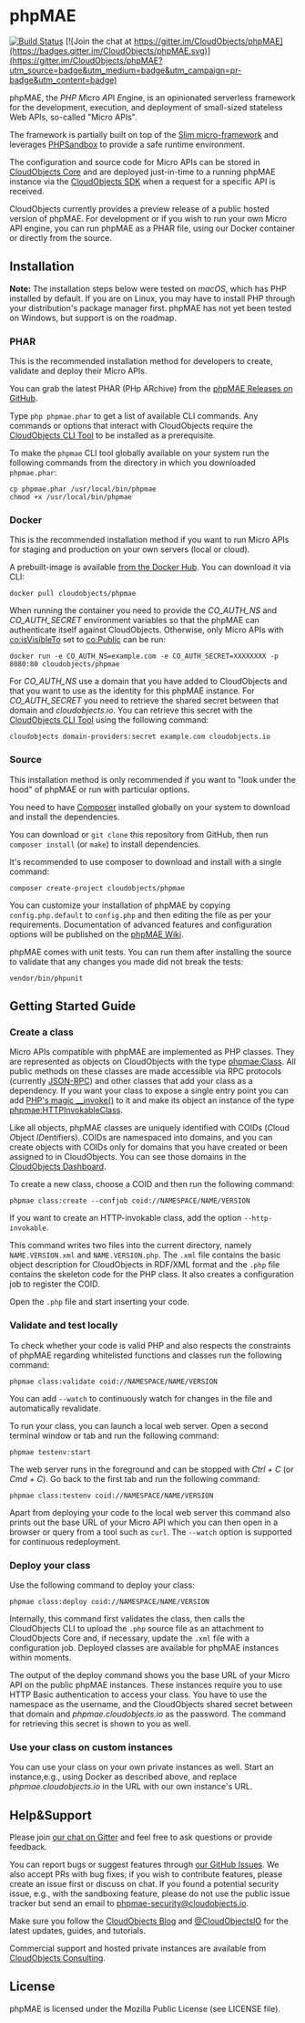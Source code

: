 # phpMAE

[![Build Status](https://travis-ci.org/CloudObjects/phpMAE.svg?branch=main)](https://travis-ci.org/CloudObjects/phpMAE) [![Join the chat at https://gitter.im/CloudObjects/phpMAE](https://badges.gitter.im/CloudObjects/phpMAE.svg)](https://gitter.im/CloudObjects/phpMAE?utm_source=badge&utm_medium=badge&utm_campaign=pr-badge&utm_content=badge)

phpMAE, the *PHP* *M*icro *A*PI *E*ngine, is an opinionated serverless framework for the development, execution, and deployment of small-sized stateless Web APIs, so-called "Micro APIs".

The framework is partially built on top of the [Slim micro-framework](https://www.slimframework.com/) and leverages [PHPSandbox](https://phpsandbox.org/) to provide a safe runtime environment.

The configuration and source code for Micro APIs can be stored in [CloudObjects Core](https://cloudobjects.io/) and are deployed just-in-time to a running phpMAE instance via the [CloudObjects SDK](https://github.com/CloudObjects/CloudObjects-PHP-SDK) when a request for a specific API is received.

CloudObjects currently provides a preview release of a public hosted version of phpMAE. For development or if you wish to run your own Micro API engine, you can run phpMAE as a PHAR file, using our Docker container or directly from the source.

## Installation

**Note:** The installation steps below were tested on _macOS_, which has PHP installed by default. If you are on Linux, you may have to install PHP through your distribution's package manager first. phpMAE has not yet been tested on Windows, but support is on the roadmap.

### PHAR

This is the recommended installation method for developers to create, validate and deploy their Micro APIs.

You can grab the latest PHAR (PHp ARchive) from the [phpMAE Releases on GitHub](https://github.com/CloudObjects/phpMAE/releases).

Type `php phpmae.phar` to get a list of available CLI commands. Any commands or options that interact with CloudObjects require the [CloudObjects CLI Tool](https://cloudobjects.io/clitool) to be installed as a prerequisite.

To make the `phpmae` CLI tool globally available on your system run the following commands from the directory in which you downloaded `phpmae.phar`:

    cp phpmae.phar /usr/local/bin/phpmae
    chmod +x /usr/local/bin/phpmae

### Docker

This is the recommended installation method if you want to run Micro APIs for staging and production on your own servers (local or cloud).

A prebuilt-image is available [from the Docker Hub](https://hub.docker.com/r/cloudobjects/phpmae/). You can download it via CLI:

    docker pull cloudobjects/phpmae

When running the container you need to provide the _CO_AUTH_NS_ and _CO_AUTH_SECRET_ environment variables so that the phpMAE can authenticate itself against CloudObjects. Otherwise, only Micro APIs with [co:isVisibleTo](https://cloudobjects.io/cloudobjects.io/isVisibleTo) set to [co:Public](https://cloudobjects.io/cloudobjects.io/Public) can be run:

    docker run -e CO_AUTH_NS=example.com -e CO_AUTH_SECRET=XXXXXXXX -p 8080:80 cloudobjects/phpmae

For _CO_AUTH_NS_ use a domain that you have added to CloudObjects and that you want to use as the identity for this phpMAE instance. For _CO_AUTH_SECRET_ you need to retrieve the shared secret between that domain and _cloudobjects.io_. You can retrieve this secret with the [CloudObjects CLI Tool](https://cloudobjects.io/clitool) using the following command:

    cloudobjects domain-providers:secret example.com cloudobjects.io

### Source

This installation method is only recommended if you want to "look under the hood" of phpMAE or run with particular options.

You need to have [Composer](https://getcomposer.org) installed globally on your system to download and install the dependencies.

You can download or `git clone` this repository from GitHub, then run `composer install` (or `make`) to install dependencies.

It's recommended to use composer to download and install with a single command:

    composer create-project cloudobjects/phpmae

You can customize your installation of phpMAE by copying `config.php.default` to `config.php` and then editing the file as per your requirements. Documentation of advanced features and configuration options will be published on the [phpMAE Wiki](https://github.com/CloudObjects/phpMAE/wiki).

phpMAE comes with unit tests. You can run them after installing the source to validate that any changes you made did not break the tests:

    vendor/bin/phpunit

## Getting Started Guide

### Create a class

Micro APIs compatible with phpMAE are implemented as PHP classes. They are represented as objects on CloudObjects with the type [phpmae:Class](https://cloudobjects.io/phpmae.cloudobjects.io/Class). All public methods on these classes are made accessible via RPC protocols (currently [JSON-RPC](https://www.jsonrpc.org/specification)) and other classes that add your class as a dependency. If you want your class to expose a single entry point you can add [PHP's magic __invoke()](https://secure.php.net/manual/en/language.oop5.magic.php#object.invoke) to it and make its object an instance of the type [phpmae:HTTPInvokableClass](https://cloudobjects.io/phpmae.cloudobjects.io/HTTPInvokableClass).

Like all objects, phpMAE classes are uniquely identified with COIDs (*C*loud *O*bject *ID*entifiers). COIDs are namespaced into domains, and you can create objects with COIDs only for domains that you have created or been assigned to in CloudObjects. You can see those domains in the [CloudObjects Dashboard](https://cloudobjects.io/dashboard).

To create a new class, choose a COID and then run the following command:

    phpmae class:create --confjob coid://NAMESPACE/NAME/VERSION

If you want to create an HTTP-invokable class, add the option `--http-invokable`.

This command writes two files into the current directory, namely `NAME.VERSION.xml` and `NAME.VERSION.php`. The `.xml` file contains the basic object description for CloudObjects in RDF/XML format and the `.php` file contains the skeleton code for the PHP class. It also creates a configuration job to register the COID.

Open the `.php` file and start inserting your code.

### Validate and test locally

To check whether your code is valid PHP and also respects the constraints of phpMAE regarding whitelisted functions and classes run the following command:

    phpmae class:validate coid://NAMESPACE/NAME/VERSION

You can add `--watch` to continuously watch for changes in the file and automatically revalidate.

To run your class, you can launch a local web server. Open a second terminal window or tab and run the following command:

    phpmae testenv:start

The web server runs in the foreground and can be stopped with _Ctrl + C_ (or _Cmd + C_). Go back to the first tab and run the following command:

    phpmae class:testenv coid://NAMESPACE/NAME/VERSION

Apart from deploying your code to the local web server this command also prints out the base URL of your Micro API which you can then open in a browser or query from a tool such as `curl`. The `--watch` option is supported for continuous redeployment.

### Deploy your class

Use the following command to deploy your class:

    phpmae class:deploy coid://NAMESPACE/NAME/VERSION

Internally, this command first validates the class, then calls the CloudObjects CLI to upload the `.php` source file as an attachment to CloudObjects Core and, if necessary, update the `.xml` file with a configuration job. Deployed classes are available for phpMAE instances within moments.

The output of the deploy command shows you the base URL of your Micro API on the public phpMAE instances. These instances require you to use HTTP Basic authentication to access your class. You have to use the namespace as the username, and the CloudObjects shared secret between that domain and _phpmae.cloudobjects.io_ as the password. The command for retrieving this secret is shown to you as well.

### Use your class on custom instances

You can use your class on your own private instances as well. Start an instance,e.g., using Docker as described above, and replace _phpmae.cloudobjects.io_ in the URL with our own instance's URL.

## Help&Support

Please join [our chat on Gitter](https://gitter.im/CloudObjects/phpMAE) and feel free to ask questions or provide feedback.

You can report bugs or suggest features through [our GitHub Issues](https://github.com/CloudObjects/phpMAE/issues). We also accept PRs with bug fixes; if you wish to contribute features, please create an issue first or discuss on chat. If you found a potential security issue, e.g., with the sandboxing feature, please do not use the public issue tracker but send an email to phpmae-security@cloudobjects.io.

Make sure you follow the [CloudObjects Blog](https://blog.cloudobjects.io/) and [@CloudObjectsIO](https://twitter.com/CloudObjectsIO) for the latest updates, guides, and tutorials.

Commercial support and hosted private instances are available from [CloudObjects Consulting](https://cloudobjects.io/consulting).

## License

phpMAE is licensed under the Mozilla Public License (see LICENSE file).